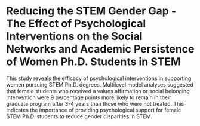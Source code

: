 # Reducing the STEM Gender Gap - The Effect of Psychological Interventions on the Social Networks and Academic Persistence of Women Ph.D. Students in STEM
This study reveals the efficacy of psychological interventions in supporting women pursuing STEM Ph.D. degrees. Multilevel model analyses suggested that female students who received a values affirmation or social belonging intervention were 9 percentage points more likely to remain in their graduate program after 3-4 years than those who were not treated. This indicates the importance of providing psychological support for female STEM Ph.D. students to reduce gender disparities in STEM.
